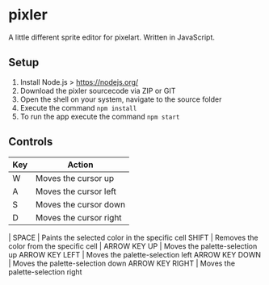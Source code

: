 # pixler
A little different sprite editor for pixelart. Written in JavaScript.

## Setup
1. Install Node.js > https://nodejs.org/
2. Download the pixler sourcecode via ZIP or GIT
3. Open the shell on your system, navigate to the source folder
4. Execute the command `npm install`
5. To run the app execute the command `npm start`

## Controls

Key | Action
---|------
W | Moves the cursor up
A | Moves the cursor left
S | Moves the cursor down
D | Moves the cursor right
  | 
SPACE | Paints the selected color in the specific cell
SHIFT | Removes the color from the specific cell
  | 
ARROW KEY UP | Moves the palette-selection up
ARROW KEY LEFT | Moves the palette-selection left
ARROW KEY DOWN | Moves the palette-selection down
ARROW KEY RIGHT | Moves the palette-selection right
